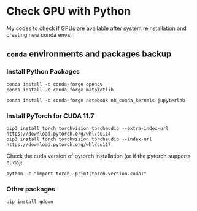 # Check GPU with Python
My codes to check if GPUs are available after system reinstallation and creating new conda envs.

## `conda` environments and packages backup
### Install Python Packages
```
conda install -c conda-forge opencv
conda install -c conda-forge matplotlib

conda install -c conda-forge notebook nb_conda_kernels jupyterlab
```


### Install PyTorch for CUDA 11.7
```
pip3 install torch torchvision torchaudio --extra-index-url https://download.pytorch.org/whl/cu114
pip3 install torch torchvision torchaudio --index-url https://download.pytorch.org/whl/cu117
```
Check the cuda version of pytorch installation (or if the pytorch supports cuda):
```
python -c "import torch; print(torch.version.cuda)"
```

### Other packages
```
pip install gdown
```
